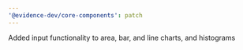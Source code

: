 ```yaml
---
'@evidence-dev/core-components': patch
---
```


Added input functionality to area, bar, and line charts, and histograms
